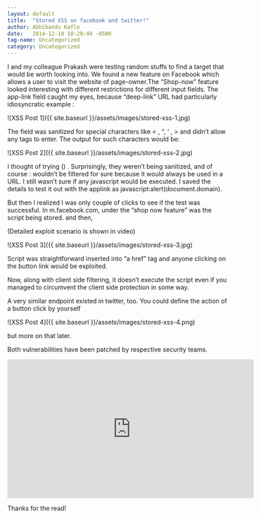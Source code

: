 ```yaml
---
layout: default
title:  "Stored XSS on facebook and twitter!"
author: Abhibandu Kafle
date:   2014-12-18 18:29:40 -0500
tag-name: Uncategorized
category: Uncategorized
---
```

I and my colleague Prakash were testing random stuffs to find a target that would be worth looking into. We found a new feature on Facebook which allows a user to visit the website of page-owner.The “Shop-now” feature looked interesting with different restrictions for different input fields.
The app-link field caught my eyes, because “deep-link” URL had particularly idiosyncratic example :
 
![XSS Post 1]({{ site.baseurl }}/assets/images/stored-xss-1.jpg)

The field was sanitized for special characters like < , “, ‘ , > and didn’t allow any tags to enter. The output for such characters would be:

 ![XSS Post 2]({{ site.baseurl }}/assets/images/stored-xss-2.jpg)

I thought of trying ()  . Surprisingly, they weren’t being sanitized, and of course : wouldn’t be filtered for sure because it would always be used in a URL. I still wasn’t sure if any javascript would be executed. I saved the details to test it out with the applink as javascript:alert(document.domain).

But then I realized I was only couple of clicks to see if the test was successful. In m.facebook.com, under the “shop now feature” was the script being stored. and then,

(Detailed exploit scenario is shown in video)

 ![XSS Post 3]({{ site.baseurl }}/assets/images/stored-xss-3.jpg)

Script was straightforward inserted into “a href” tag and anyone clicking on the button link would be exploited.

Now, along with client side filtering, it doesn’t execute the script even if you managed to circumvent the client side protection in some way.

A very similar endpoint existed in twitter, too. You could define the action of a button click by yourself

![XSS Post 4]({{ site.baseurl }}/assets/images/stored-xss-4.png)

but more on that later.

Both vulnerabilities have been patched by respective security teams.

<iframe width="560" height="315" src="https://www.youtube.com/embed/-krCm5jN87I" title="Facebook stored xss" frameborder="0" allow="accelerometer; autoplay; clipboard-write; encrypted-media; gyroscope; picture-in-picture; web-share" allowfullscreen></iframe>

Thanks for the read!
